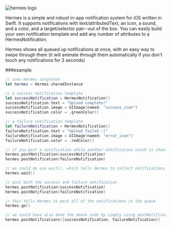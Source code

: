 ![hermes logo](http://i.imgur.com/1ZbEIuH.png)

Hermes is a simple and robust in-app notification system for iOS written in Swift.  It supports notifications with text/attributedText, an icon, a sound, and a color, and a target/selector pair--out of the box.  You can easily build your own notification template and add any number of attributes to a HermesNotification.

Hermes shows all queued up notifications at once, with an easy way to swipe through them (it will animate through them automatically if you don't touch any notifications for 3 seconds)

###example
```swift
// uses Hermes singleton
let hermes = Hermes.sharedInstance

// a success notification template
let successNotification = HermesNotification()
successNotification.text = "Upload complete!"
successNotification.image = UIImage(named: "success_icon")
successNotification.color = .greenColor()

// a failure notification template
let failureNotification = HermesNotification()
failureNotification.text = "Upload failed :("
failureNotification.image = UIImage(named: "error_icon")
failureNotification.color = .redColor()

// if you post a notification while another notification stack is showing, it will show once the current stack is gone
hermes.postNotification(successNotification)
hermes.postNotification(failureNotification)

// we could do use wait(), which tells Hermes to collect notifications without showing them yet
hermes.wait()

// post both the success and failure notification 
hermes.postNotification(successNotification)
hermes.postNotification(failureNotification)

// this tells Hermes to post all of the notifications in the queue
hermes.go()

// we could have also done the above code by simply using postNotifications
hermes.postNotifications([successNotification, failureNotification])
```
